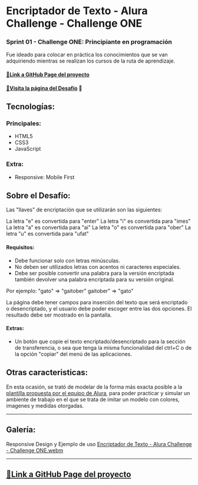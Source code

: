# Encriptador de Texto - Alura Challenge - Challenge ONE

### Sprint 01 - Challenge ONE: Principiante en programación

Fue ideado para colocar en práctica los conocimientos que se van adquiriendo mientras se realizan los cursos de la ruta de aprendizaje.

#### [🔗Link a GitHub Page del proyecto](https://cmoros.github.io/Encriptador-Texto_Alura-Challenge-ONE/)

#### [🔗Visita la página del Desafío](https://www.aluracursos.com/challenges/oracle-one) 📃

## Tecnologías:

### Principales:

- HTML5
- CSS3
- JavaScript


### Extra:

- Responsive: Mobile First

## Sobre el Desafío:

Las "llaves" de encriptación que se utilizarán son las siguientes:

La letra "e" es convertida para "enter"
La letra "i" es convertida para "imes"
La letra "a" es convertida para "ai"
La letra "o" es convertida para "ober"
La letra "u" es convertida para "ufat"

#### Requisitos:
- Debe funcionar solo con letras minúsculas.
- No deben ser utilizados letras con acentos ni caracteres especiales.
- Debe ser posible convertir una palabra para la versión encriptada también devolver una palabra encriptada para su versión original.

Por ejemplo:
"gato" => "gaitober"
gaitober" => "gato"

La página debe tener campos para inserción del texto que será encriptado o desencriptado, y el usuario debe poder escoger entre las dos opciones.
El resultado debe ser mostrado en la pantalla.

#### Extras:

- Un botón que copie el texto encriptado/desencriptado para la sección de transferencia, o sea que tenga la misma funcionalidad del ctrl+C o de la opción "copiar" del menú de las aplicaciones.

## Otras caracteristicas:

En esta ocasión, se trató de modelar de la forma más exacta posible a la [plantilla propuesta por el equipo de Alura](https://www.figma.com/file/trP3p5nEh7XUyB3n2bomjP/Alura-Challenge---Desaf%C3%ADo-1---L%C3%B3gica?node-id=0%3A1), para poder practicar y simular un ambiente de trabajo en el que se trata de imitar un modelo con colores, imagenes y medidas otorgadas.

---

## Galería:

Responsive Design y Ejemplo de uso
[Encriptador de Texto - Alura Challenge - Challenge ONE.webm](https://user-images.githubusercontent.com/93099135/188723515-d4a9b8fe-bee9-401c-be69-8bc5c5974ee7.webm)

---

## [🔗Link a GitHub Page del proyecto](https://cmoros.github.io/Encriptador-Texto_Alura-Challenge-ONE/)
